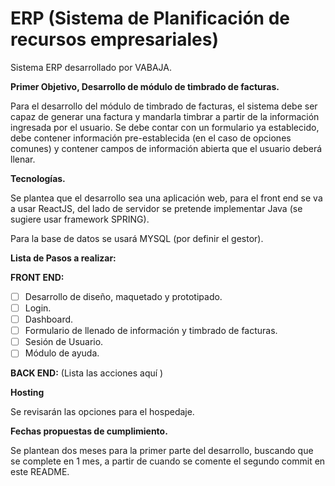 # ERP (Sistema de Planificación de recursos empresariales)
Sistema ERP desarrollado por VABAJA.

**Primer Objetivo, Desarrollo de módulo de timbrado de facturas.**

Para el desarrollo del módulo de timbrado de facturas, el sistema debe ser capaz de generar una factura y mandarla timbrar a partir de la información ingresada por el usuario. Se debe contar con un formulario ya establecido, debe contener información pre-establecida (en el caso de opciones comunes) y contener campos de información abierta que el usuario deberá llenar.

**Tecnologías.**

Se plantea que el desarrollo sea una aplicación web, para el front end se va a usar ReactJS, del lado de servidor se pretende implementar Java (se sugiere usar framework SPRING).

Para la base de datos se usará MYSQL (por definir el gestor).

**Lista de Pasos a realizar:**

**FRONT END:**
- [ ] Desarrollo de diseño, maquetado y prototipado.
- [ ] Login.
- [ ] Dashboard.
- [ ] Formulario de llenado de información y timbrado de facturas.
- [ ] Sesión de Usuario.
- [ ] Módulo de ayuda.

**BACK END:**
        (Lista las acciones aquí )
        
       
**Hosting**

Se revisarán las opciones para el hospedaje.

**Fechas propuestas de cumplimiento.**

Se plantean dos meses para la primer parte del desarrollo, buscando que se complete en 1 mes, a partir de cuando se comente el segundo commit en            este README.
